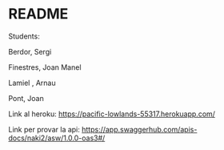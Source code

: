 # README

Students:

Berdor, Sergi

Finestres, Joan Manel

Lamiel , Arnau

Pont, Joan

Link al heroku:
https://pacific-lowlands-55317.herokuapp.com/

Link per provar la api:
https://app.swaggerhub.com/apis-docs/naki2/asw/1.0.0-oas3#/